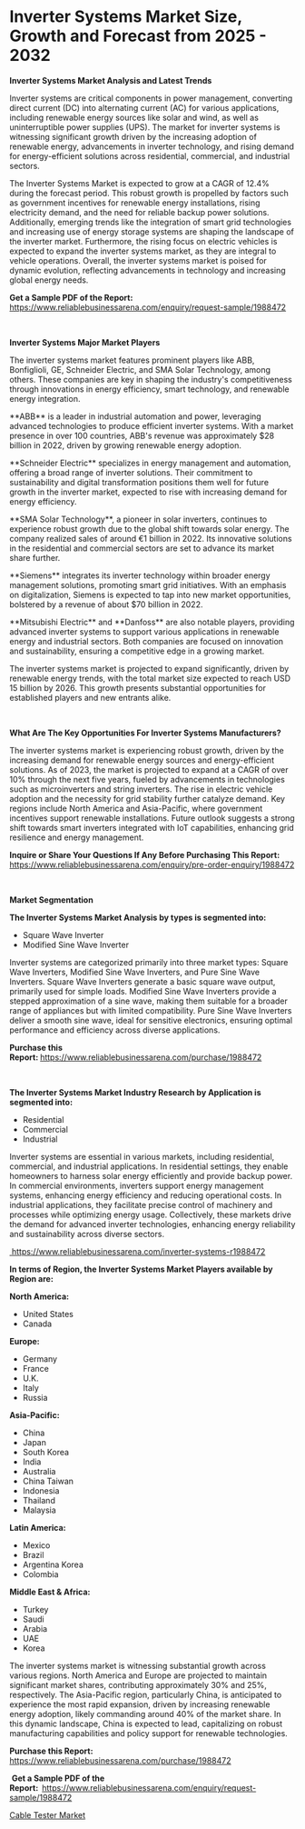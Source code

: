 <p><h1>Inverter Systems Market Size, Growth and Forecast from 2025 - 2032</h1></p><p><strong>Inverter Systems Market Analysis and Latest Trends</strong></p>
<p><p>Inverter systems are critical components in power management, converting direct current (DC) into alternating current (AC) for various applications, including renewable energy sources like solar and wind, as well as uninterruptible power supplies (UPS). The market for inverter systems is witnessing significant growth driven by the increasing adoption of renewable energy, advancements in inverter technology, and rising demand for energy-efficient solutions across residential, commercial, and industrial sectors. </p><p>The Inverter Systems Market is expected to grow at a CAGR of 12.4% during the forecast period. This robust growth is propelled by factors such as government incentives for renewable energy installations, rising electricity demand, and the need for reliable backup power solutions. Additionally, emerging trends like the integration of smart grid technologies and increasing use of energy storage systems are shaping the landscape of the inverter market. Furthermore, the rising focus on electric vehicles is expected to expand the inverter systems market, as they are integral to vehicle operations. Overall, the inverter systems market is poised for dynamic evolution, reflecting advancements in technology and increasing global energy needs.</p></p>
<p><strong>Get a Sample PDF of the Report:&nbsp;</strong> <a href="https://www.reliablebusinessarena.com/enquiry/request-sample/1988472?utm_campaign=2136&utm_medium=2&utm_source=Github&utm_content=ia&utm_term=13022025&utm_id=inverter-systems">https://www.reliablebusinessarena.com/enquiry/request-sample/1988472</a></p>
<p>&nbsp;</p>
<p><strong>Inverter Systems Major Market Players</strong></p>
<p><p>The inverter systems market features prominent players like ABB, Bonfiglioli, GE, Schneider Electric, and SMA Solar Technology, among others. These companies are key in shaping the industry's competitiveness through innovations in energy efficiency, smart technology, and renewable energy integration.</p><p>**ABB** is a leader in industrial automation and power, leveraging advanced technologies to produce efficient inverter systems. With a market presence in over 100 countries, ABB's revenue was approximately $28 billion in 2022, driven by growing renewable energy adoption.</p><p>**Schneider Electric** specializes in energy management and automation, offering a broad range of inverter solutions. Their commitment to sustainability and digital transformation positions them well for future growth in the inverter market, expected to rise with increasing demand for energy efficiency.</p><p>**SMA Solar Technology**, a pioneer in solar inverters, continues to experience robust growth due to the global shift towards solar energy. The company realized sales of around €1 billion in 2022. Its innovative solutions in the residential and commercial sectors are set to advance its market share further.</p><p>**Siemens** integrates its inverter technology within broader energy management solutions, promoting smart grid initiatives. With an emphasis on digitalization, Siemens is expected to tap into new market opportunities, bolstered by a revenue of about $70 billion in 2022.</p><p>**Mitsubishi Electric** and **Danfoss** are also notable players, providing advanced inverter systems to support various applications in renewable energy and industrial sectors. Both companies are focused on innovation and sustainability, ensuring a competitive edge in a growing market.</p><p>The inverter systems market is projected to expand significantly, driven by renewable energy trends, with the total market size expected to reach USD 15 billion by 2026. This growth presents substantial opportunities for established players and new entrants alike.</p></p>
<p>&nbsp;</p>
<p><strong>What Are The Key Opportunities For Inverter Systems Manufacturers?</strong></p>
<p><p>The inverter systems market is experiencing robust growth, driven by the increasing demand for renewable energy sources and energy-efficient solutions. As of 2023, the market is projected to expand at a CAGR of over 10% through the next five years, fueled by advancements in technologies such as microinverters and string inverters. The rise in electric vehicle adoption and the necessity for grid stability further catalyze demand. Key regions include North America and Asia-Pacific, where government incentives support renewable installations. Future outlook suggests a strong shift towards smart inverters integrated with IoT capabilities, enhancing grid resilience and energy management.</p></p>
<p><strong>Inquire or Share Your Questions If Any Before Purchasing This Report:</strong> <a href="https://www.reliablebusinessarena.com/enquiry/pre-order-enquiry/1988472?utm_campaign=2136&utm_medium=2&utm_source=Github&utm_content=ia&utm_term=13022025&utm_id=inverter-systems">https://www.reliablebusinessarena.com/enquiry/pre-order-enquiry/1988472</a></p>
<p>&nbsp;</p>
<p><strong>Market Segmentation</strong></p>
<p><strong>The Inverter Systems Market Analysis by types is segmented into:</strong></p>
<p><ul><li>Square Wave Inverter</li><li>Modified Sine Wave Inverter</li></ul></p>
<p><p>Inverter systems are categorized primarily into three market types: Square Wave Inverters, Modified Sine Wave Inverters, and Pure Sine Wave Inverters. Square Wave Inverters generate a basic square wave output, primarily used for simple loads. Modified Sine Wave Inverters provide a stepped approximation of a sine wave, making them suitable for a broader range of appliances but with limited compatibility. Pure Sine Wave Inverters deliver a smooth sine wave, ideal for sensitive electronics, ensuring optimal performance and efficiency across diverse applications.</p></p>
<p><strong>Purchase this Report:&nbsp;</strong><a href="https://www.reliablebusinessarena.com/purchase/1988472?utm_campaign=2136&utm_medium=2&utm_source=Github&utm_content=ia&utm_term=13022025&utm_id=inverter-systems">https://www.reliablebusinessarena.com/purchase/1988472</a></p>
<p>&nbsp;</p>
<p><strong>The Inverter Systems Market Industry Research by Application is segmented into:</strong></p>
<p><ul><li>Residential</li><li>Commercial</li><li>Industrial</li></ul></p>
<p><p>Inverter systems are essential in various markets, including residential, commercial, and industrial applications. In residential settings, they enable homeowners to harness solar energy efficiently and provide backup power. In commercial environments, inverters support energy management systems, enhancing energy efficiency and reducing operational costs. In industrial applications, they facilitate precise control of machinery and processes while optimizing energy usage. Collectively, these markets drive the demand for advanced inverter technologies, enhancing energy reliability and sustainability across diverse sectors.</p></p>
<p><a href="https://www.reliablebusinessarena.com/inverter-systems-r1988472?utm_campaign=2136&utm_medium=2&utm_source=Github&utm_content=ia&utm_term=13022025&utm_id=inverter-systems">&nbsp;https://www.reliablebusinessarena.com/inverter-systems-r1988472</a></p>
<p><strong>In terms of Region, the Inverter Systems Market Players available by Region are:</strong></p>
<p>
    <p> <strong> North America: </strong>
        <ul>
            <li>United States</li>
            <li>Canada</li>
        </ul>
        </p> 
    <p> <strong> Europe: </strong>
        <ul>
            <li>Germany</li>
            <li>France</li>
            <li>U.K.</li>
            <li>Italy</li>
            <li>Russia</li>
        </ul>
        </p> 
    <p> <strong> Asia-Pacific: </strong>
        <ul>
            <li>China</li>
            <li>Japan</li>
            <li>South Korea</li>
            <li>India</li>
            <li>Australia</li>
            <li>China Taiwan</li>
            <li>Indonesia</li>
            <li>Thailand</li>
            <li>Malaysia</li>
        </ul>
        </p> 
    <p> <strong> Latin America: </strong>
        <ul>
            <li>Mexico</li>
            <li>Brazil</li>
            <li>Argentina Korea</li>
            <li>Colombia</li>
        </ul>
        </p> 
    <p> <strong> Middle East & Africa: </strong>
        <ul>
            <li>Turkey</li>
            <li>Saudi</li>
            <li>Arabia</li>
            <li>UAE</li>
            <li>Korea</li>
        </ul>
    </p>
    </p>
<p><p>The inverter systems market is witnessing substantial growth across various regions. North America and Europe are projected to maintain significant market shares, contributing approximately 30% and 25%, respectively. The Asia-Pacific region, particularly China, is anticipated to experience the most rapid expansion, driven by increasing renewable energy adoption, likely commanding around 40% of the market share. In this dynamic landscape, China is expected to lead, capitalizing on robust manufacturing capabilities and policy support for renewable technologies.</p></p>
<p><strong>Purchase this Report: </strong><a href="https://www.reliablebusinessarena.com/purchase/1988472?utm_campaign=2136&utm_medium=2&utm_source=Github&utm_content=ia&utm_term=13022025&utm_id=inverter-systems">https://www.reliablebusinessarena.com/purchase/1988472</a></p>
<p>&nbsp;<strong>Get a Sample PDF of the Report:&nbsp;&nbsp;</strong><a href="https://www.reliablebusinessarena.com/enquiry/request-sample/1988472?utm_campaign=2136&utm_medium=2&utm_source=Github&utm_content=ia&utm_term=13022025&utm_id=inverter-systems">https://www.reliablebusinessarena.com/enquiry/request-sample/1988472</a></p>
<p><strong></strong></p>
<p><p><a href="https://github.com/tona7vba/Market-Research-Report-List-1/blob/main/cable-tester-market.md?utm_campaign=2136&utm_medium=2&utm_source=Github&utm_content=ia&utm_term=13022025&utm_id=inverter-systems">Cable Tester Market</a></p></p>